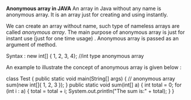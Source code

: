 **Anonymous array in JAVA**
An array in Java without any name is anonymous array. It is an array just for creating and using instantly.

We can create an array without name, such type of nameless arrays are called *anonymous array*.
The main purpose of anonymous array is just for instant use (just for one time usage) .
Anonymous array is passed as an argument of method.

Syntax :
new int[] { 1, 2, 3, 4};  //int type anonymous array

An example to illustrate the concept of anonymous array is given below :

class Test { 
    public static void main(String[] args) 
    { 
          // anonymous array 
          sum(new int[]{ 1, 2, 3 }); 
    } 
    public static void sum(int[] a) 
    { 
        int total = 0; 
          for (int i : a) { 
            total = total + i; 
         System.out.println("The sum is:" + total); 
    } 
} 
